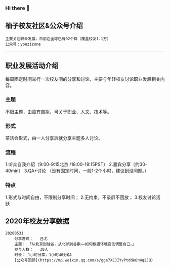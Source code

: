 ### Hi there 👋

<!--
**BUPTyouzi/BUPTyouzi** is a ✨ _special_ ✨ repository because its `README.md` (this file) appears on your GitHub profile.

Here are some ideas to get you started:

- 🔭 I’m currently working on ...
- 🌱 I’m currently learning ...
- 👯 I’m looking to collaborate on ...
- 🤔 I’m looking for help with ...
- 💬 Ask me about ...
- 📫 How to reach me: ...
- 😄 Pronouns: ...
- ⚡ Fun fact: ...
-->

## 柚子校友社区&公众号介绍		
	主要关注职业发展，目前在全球已有92个群（覆盖校友1.1万）	
	公众号：youzizone	
---

## 职业发展活动介绍
每周固定时间举行一次校友间的分享和讨论，主要与年轻校友讨论职业发展相关内容。
### 主题
不限主题，由嘉宾自拟，可关于职业、人文、技术等。
### 形式
茶话会形式，由一人分享后就分享主题多人讨论。
### 流程
1.听众自我介绍（9:00-9:15北京 /18:00-18:15PST）
2.嘉宾分享（约30-40min）
3.QA+讨论 （没有固定时间，一般1-2个小时，建议到没问题。）
### 特点
1.形式与时间自由，不限制分享时间；
2.无拘束，不录屏不回放；
3.校友讨论活跃

## 2020年校友分享数据
```
20200531	
	分享嘉宾：	吕尤
	主题：	「从北京到硅谷，从北邮到谷歌——如何根据环境变化调整自己。」
	参与人数：	30人
	时长：	1小时分享，1小时40分QA
	[公众号回顾](https://mp.weixin.qq.com/s/gge7XEJIYvPtddeOnWqiJQ)
```
	

